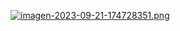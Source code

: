 [![imagen-2023-09-21-174728351.png](https://i.postimg.cc/bvvShDHY/imagen-2023-09-21-174728351.png)](https://postimg.cc/4Yrxv3Sj)